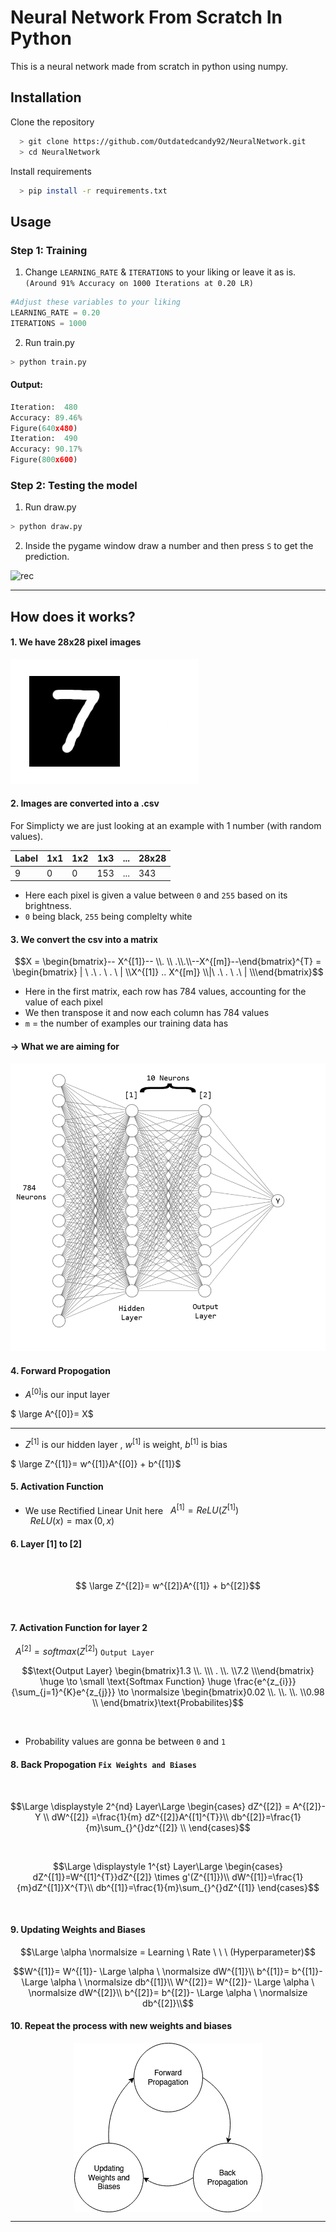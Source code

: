 
# Neural Network From Scratch In Python

This is a neural network made from scratch in python using numpy.

## Installation

Clone the repository

```bash
  > git clone https://github.com/Outdatedcandy92/NeuralNetwork.git
  > cd NeuralNetwork
```
Install requirements
```bash
  > pip install -r requirements.txt
```

    
## Usage

### Step 1: Training

1. Change `LEARNING_RATE` & `ITERATIONS` to your liking or leave it as is.   
`(Around 91% Accuracy on 1000 Iterations at 0.20 LR)`

```python
#Adjust these variables to your liking
LEARNING_RATE = 0.20 
ITERATIONS = 1000
```
2. Run train.py 
   
```bash
> python train.py
```

#### Output:
```python
Iteration:  480
Accuracy: 89.46%
Figure(640x480)
Iteration:  490
Accuracy: 90.17%
Figure(800x600)
```

### Step 2: Testing the model

1. Run draw.py

```bash
> python draw.py
```
2. Inside the pygame window draw a number and then press `S` to get the prediction.   

 
![rec](https://github.com/Outdatedcandy92/NeuralNetwork/assets/138517406/20588d9f-d6b6-4eea-a4d0-35a8bc2a007b)

--- 

## How does it works?

#### 1. We have 28x28 pixel images

![rec](./temp/px.png)

#### 2. Images are converted into a .csv
 For Simplicty we are just looking at an example with 1 number (with random values).

| Label   | 1x1 | 1x2 | 1x3 | ... | 28x28 |
| ------- | --- | --- | --- | --- | --- |
| 9       | 0   | 0   | 153   | ... | 343   |

 
- Here each pixel is given a value between `0` and `255` based on its brightness.
- `0` being black, `255` being complelty white

#### 3. We convert the csv into a matrix

```math
X = \begin{bmatrix}-- X^{[1]}-- \\. \\ .\\.\\--X^{[m]}--\end{bmatrix}^{T}  = 
 \begin{bmatrix} | \  .\ . \ . \ | \\X^{[1]} .. X^{[m]} \\|\  .\ . \ .\  | \\\end{bmatrix}
 ``` 

- Here in the first matrix, each row has 784 values, accounting for the value of each pixel
- We then transpose it and now each column has 784 values
- `m` = the number of examples our training data has

#### -> What we are aiming for

![img](./temp/neural.png)


#### 4. Forward Propogation
- $A^{[0]}$is our input layer 

$ \large A^{[0]}= X$ 

---
- $Z^{[1]}$ is our hidden layer , $w^{[1]}$ is weight, $b^{[1]}$ is bias
 
$ \large Z^{[1]}= w^{[1]}A^{[0]} + b^{[1]}$


#### 5. Activation Function
- We use Rectified Linear Unit here
&nbsp; 
$A^{[1]}= ReLU(Z^{[1]})$   
&nbsp; 
$ReLU(x) = \max(0,x)$
&nbsp; 
#### 6. Layer [1] to [2]
&nbsp; 
```math  
   \large Z^{[2]}= w^{[2]}A^{[1]} + b^{[2]}
```   
&nbsp; 
#### 7. Activation Function for layer 2
&nbsp; 
$A^{[2]}=softmax(Z^{[2]})$ `Output Layer`
&nbsp; 
```math
\text{Output Layer} \begin{bmatrix}1.3 \\. \\\ . \\. \\7.2 \\\end{bmatrix}   \huge  \to \small \text{Softmax Function} \huge \frac{e^{z_{i}}}{\sum_{j=1}^{K}e^{z_{j}}} \to \normalsize  \begin{bmatrix}0.02 \\. \\. \\. \\0.98 \\ \end{bmatrix}\text{Probabilites}
```
&nbsp; 
- Probability values are gonna be between `0` and `1`

#### 8. Back Propogation `Fix Weights and Biases`
&nbsp; 
```math 
\Large \displaystyle 2^{nd} Layer\Large \begin{cases}
dZ^{[2]} = A^{[2]}- Y  \\
dW^{[2]} =\frac{1}{m} dZ^{[2]}A^{[1]^{T}}\\
db^{[2]}=\frac{1}{m}\sum_{}^{}dz^{[2]} \\
\end{cases}
```
&nbsp;
&nbsp;
&nbsp;

```math 
\Large \displaystyle 1^{st} Layer\Large \begin{cases} dZ^{[1]}=W^{[1]^{T}}dZ^{[2]} \times g'(Z^{[1]})\\ dW^{[1]}=\frac{1}{m}dZ^{[1]}X^{T}\\ db^{[1]}=\frac{1}{m}\sum_{}^{}dZ^{[1]}
\end{cases}
```
&nbsp;

#### 9. Updating Weights and Biases

```math
\Large \alpha \normalsize = Learning \ Rate \ \ \ (Hyperparameter)
```
 

$$W^{[1]}= W^{[1]}- \Large \alpha \ \normalsize  dW^{[1]}\\
b^{[1]}= b^{[1]}- \Large \alpha \ \normalsize  db^{[1]}\\
W^{[2]}= W^{[2]}- \Large \alpha \ \normalsize  dW^{[2]}\\
b^{[2]}= b^{[2]}- \Large \alpha \ \normalsize  db^{[2]}\\$$


#### 10. Repeat the process with new weights and biases

 <img src="/temp/flow.png" style="display: block;  margin-left: auto;
  margin-right: auto;">

--- 
